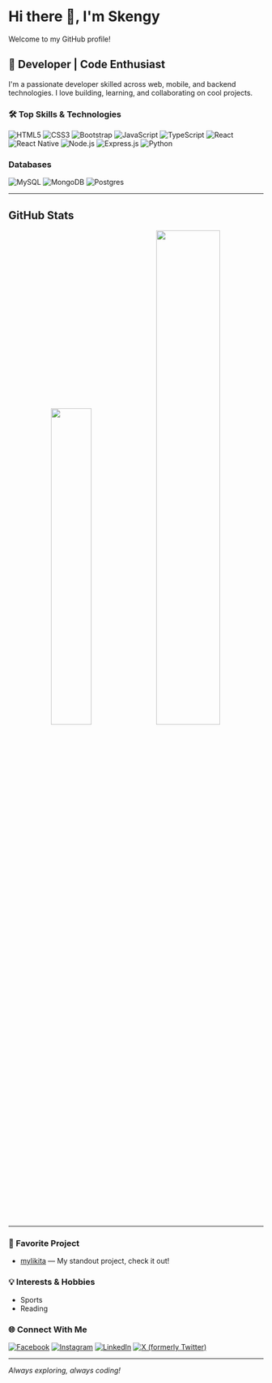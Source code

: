 # Hi there 👋, I'm Skengy

Welcome to my GitHub profile!

## 🚀 Developer | Code Enthusiast

I'm a passionate developer skilled across web, mobile, and backend technologies. I love building, learning, and collaborating on cool projects.

### 🛠️ Top Skills & Technologies
![HTML5](https://img.shields.io/badge/html5-%23E34F26.svg?style=for-the-badge&logo=html5&logoColor=white)  ![CSS3](https://img.shields.io/badge/css3-%231572B6.svg?style=for-the-badge&logo=css3&logoColor=white)  ![Bootstrap](https://img.shields.io/badge/bootstrap-%238511FA.svg?style=for-the-badge&logo=bootstrap&logoColor=white) ![JavaScript](https://img.shields.io/badge/javascript-%23323330.svg?style=for-the-badge&logo=javascript&logoColor=%23F7DF1E)  ![TypeScript](https://img.shields.io/badge/typescript-%23007ACC.svg?style=for-the-badge&logo=typescript&logoColor=white)  ![React](https://img.shields.io/badge/react-%2320232a.svg?style=for-the-badge&logo=react&logoColor=%2361DAFB)  ![React Native](https://img.shields.io/badge/react_native-%2320232a.svg?style=for-the-badge&logo=react&logoColor=%2361DAFB)  ![Node.js](https://img.shields.io/badge/node.js-6DA55F?style=for-the-badge&logo=node.js&logoColor=white)  ![Express.js](https://img.shields.io/badge/express.js-%23404d59.svg?style=for-the-badge&logo=express&logoColor=%2361DAFB) ![Python](https://img.shields.io/badge/python-3670A0?style=for-the-badge&logo=python&logoColor=ffdd54)

### Databases
![MySQL](https://img.shields.io/badge/mysql-4479A1.svg?style=for-the-badge&logo=mysql&logoColor=white)  ![MongoDB](https://img.shields.io/badge/MongoDB-%234ea94b.svg?style=for-the-badge&logo=mongodb&logoColor=white)  ![Postgres](https://img.shields.io/badge/postgres-%23316192.svg?style=for-the-badge&logo=postgresql&logoColor=white)  

---


## GitHub Stats
<p align="center">
  <img src="https://github-readme-stats.vercel.app/api/top-langs/?username=69rc&hide_border=true&layout=compact" width="40%" />
  <img src="https://github-readme-stats.vercel.app/api?username=69rc&show_icons=true&count_private=true&hide_border=true" width="50%" />
</p>

---


### 🌟 Favorite Project
- [mylikita](https://github.com/69rc/mylikita) — My standout project, check it out!

### 💡 Interests & Hobbies
- Sports
- Reading

### 🌐 Connect With Me

[![Facebook](https://img.shields.io/badge/Facebook-%231877F2.svg?logo=Facebook&logoColor=white)](https://www.facebook.com/) [![Instagram](https://img.shields.io/badge/Instagram-%23E4405F.svg?logo=Instagram&logoColor=white)](https://www.instagram.com/) [![LinkedIn](https://img.shields.io/badge/LinkedIn-%230077B5.svg?logo=linkedin&logoColor=white)](https://linkedin.com/in/) [![X (formerly Twitter)](https://img.shields.io/badge/X-black.svg?logo=X&logoColor=white)](https://x.com/)  

---

*Always exploring, always coding!*
